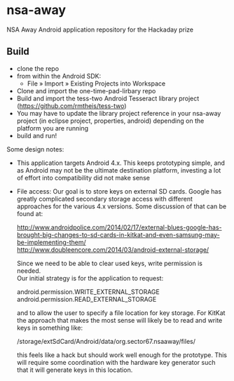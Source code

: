 # nsa-away


NSA Away Android application repository for the Hackaday prize

## Build

 - clone the repo
 - from within the Android SDK:
   - File &raquo; Import &raquo; Existing Projects into Workspace
 - Clone and import the one-time-pad-lirbary repo
 - Build and import the tess-two Android Tesseract library project (https://github.com/rmtheis/tess-two)
 - You may have to update the library project reference in your nsa-away project (in eclipse project, properties, android) depending on the platform you are running
 - build and run!

 
Some design notes:

 - This application targets Android 4.x.  This keeps prototyping simple, 
   and as Android may not be the ultimate destination platform, investing 
   a lot of effort into compatibility did not make sense
 - File access: Our goal is to store keys on external SD cards.  Google 
   has greatly complicated secondary storage access with different approaches 
   for the various 4.x versions.  Some discussion of that can be found at:
 
    http://www.androidpolice.com/2014/02/17/external-blues-google-has-brought-big-changes-to-sd-cards-in-kitkat-and-even-samsung-may-be-implementing-them/
    http://www.doubleencore.com/2014/03/android-external-storage/
 
   Since we need to be able to clear used keys, write permission is needed.  
   Our initial strategy is for the application to request:
   
     android.permission.WRITE_EXTERNAL_STORAGE
     android.permission.READ_EXTERNAL_STORAGE
   
   and to allow the user to specify a file location for key storage.  For KitKat 
   the approach that makes the most sense will likely be to read and write keys 
   in something like:
    
   /storage/extSdCard/Android/data/org.sector67.nsaaway/files/ 
   
   this feels like a hack but should work well enough for the prototype.  This will
   require some coordination with the hardware key generator such that it will
   generate keys in this location.
  
